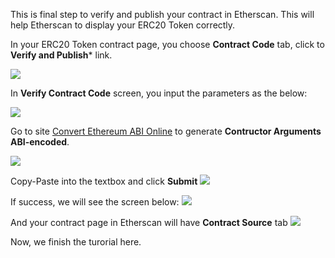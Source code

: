 This is final step to verify and publish your contract in Etherscan. This will help Etherscan to display your ERC20 Token correctly.

In your ERC20 Token contract page, you choose **Contract Code** tab, click to **Verify and Publish*** link.

![](https://raw.githubusercontent.com/thanhson1085/DemoCoin/master/images/35.JPG)

In **Verify Contract Code** screen, you input the parameters as the below:

![](https://raw.githubusercontent.com/thanhson1085/DemoCoin/master/images/36.JPG)

Go to site [Convert Ethereum ABI Online](https://abi.sonnguyen.ws) to generate **Contructor Arguments ABI-encoded**.

![](https://raw.githubusercontent.com/thanhson1085/DemoCoin/master/images/39.JPG)

Copy-Paste into the textbox and click **Submit**
![](https://raw.githubusercontent.com/thanhson1085/DemoCoin/master/images/37.JPG)

If success, we will see the screen below:
![](https://raw.githubusercontent.com/thanhson1085/DemoCoin/master/images/38.JPG)

And your contract page in Etherscan will have **Contract Source** tab
![](https://raw.githubusercontent.com/thanhson1085/DemoCoin/master/images/40.JPG)

Now, we finish the turorial here.
